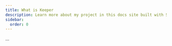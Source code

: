 ```yaml
---
title: What is Keeper
description: Learn more about my project in this docs site built with Starlight.
sidebar:
  order: 0
---
```


...
